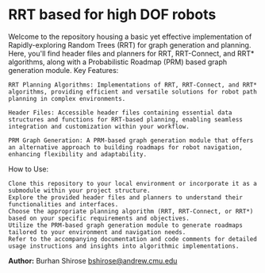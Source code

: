 # RRT based for high DOF robots

Welcome to the repository housing a basic yet effective implementation of Rapidly-exploring Random Trees (RRT) for graph generation and planning. Here, you'll find header files and planners for RRT, RRT-Connect, and RRT* algorithms, along with a Probabilistic Roadmap (PRM) based graph generation module.
Key Features:

    RRT Planning Algorithms: Implementations of RRT, RRT-Connect, and RRT* algorithms, providing efficient and versatile solutions for robot path planning in complex environments.

    Header Files: Accessible header files containing essential data structures and functions for RRT-based planning, enabling seamless integration and customization within your workflow.

    PRM Graph Generation: A PRM-based graph generation module that offers an alternative approach to building roadmaps for robot navigation, enhancing flexibility and adaptability.

How to Use:

    Clone this repository to your local environment or incorporate it as a submodule within your project structure.
    Explore the provided header files and planners to understand their functionalities and interfaces.
    Choose the appropriate planning algorithm (RRT, RRT-Connect, or RRT*) based on your specific requirements and objectives.
    Utilize the PRM-based graph generation module to generate roadmaps tailored to your environment and navigation needs.
    Refer to the accompanying documentation and code comments for detailed usage instructions and insights into algorithmic implementations.

**Author:** Burhan Shirose <bshirose@andrew.cmu.edu>

